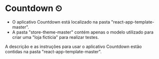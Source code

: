 # Countdown ⏲

* O aplicativo Countdown está localizado na pasta "react-app-template-master".
* A pasta "store-theme-master" contém apenas o modelo utilizado para criar uma "loja fictícia" para realizar testes.

A descrição e as instruções para usar o aplicativo Countdown estão contidas na pasta "react-app-template-master".